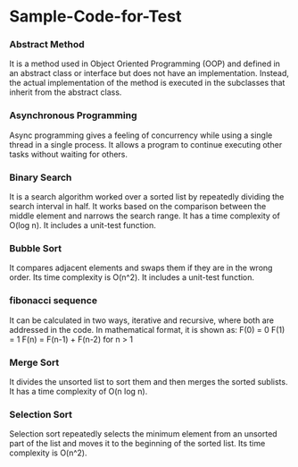 # Sample-Code-for-Test

### Abstract Method
It is a method used in Object Oriented Programming (OOP) and defined in an abstract class or interface but does not have an implementation. Instead, the actual implementation of the method is executed in the subclasses that inherit from the abstract class.

### Asynchronous  Programming
Async programming gives a feeling of concurrency while using a single thread in a single process. It allows a program to continue executing other tasks without waiting for others.

### Binary Search
It is a search algorithm worked over a sorted list by repeatedly dividing the search interval in half. It works based on the comparison between the middle element and narrows the search range. It has a time complexity of O(log n). 
It includes a unit-test function.

### Bubble Sort
It compares adjacent elements and swaps them if they are in the wrong order. Its time complexity is O(n^2). It includes a unit-test function.

### fibonacci sequence
It can be calculated in two ways, iterative and recursive, where both are addressed in the code. In mathematical format, it is shown as:
F(0) = 0
F(1) = 1
F(n) = F(n-1) + F(n-2) for n > 1

### Merge Sort
It divides the unsorted list to sort them and then merges the sorted sublists. It has a time complexity of O(n log n).

### Selection Sort
Selection sort repeatedly selects the minimum element from an unsorted part of the list and moves it to the beginning of the sorted list. Its time complexity is O(n^2).
